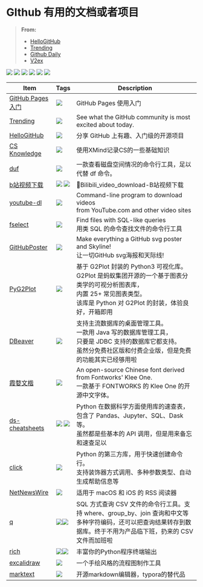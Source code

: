 # GIthub 有用的文档或者项目

> **From:**
> 
> - [HelloGitHub](https://github.com/521xueweihan/HelloGitHub)
> - [Trending](https://github.com/trending/python?since=daily)
> - [Github Daily](https://weibo.com/GitHubDaily?refer_flag=1005055013_)
> - [V2ex](https://www.v2ex.com/)

![](https://img.shields.io/badge/-python-blue.svg?style=flat-square) ![](https://img.shields.io/badge/-knowledge-orange.svg?style=flat-square) ![](https://img.shields.io/badge/-magazine-ff69b4.svg?style=flat-square) ![](https://img.shields.io/badge/-tool-2FA44F.svg?style=flat-square) ![](https://img.shields.io/badge/-resource-3AB7D0.svg?style=flat-square) ![](https://img.shields.io/badge/-app-AB6868.svg?style=flat-square)

| Item                                                                                             | Tags                                                                                                                                           | Description                                                                                                                   |
| ------------------------------------------------------------------------------------------------ | ---------------------------------------------------------------------------------------------------------------------------------------------- | ----------------------------------------------------------------------------------------------------------------------------- |
| [GitHub Pages 入门](https://www.zybuluo.com/xinx1n/note/675519)                                    | ![](https://img.shields.io/badge/-knowledge-orange.svg?style=flat-square)                                                                      | GitHub Pages 使用入门                                                                                                             |
| [Trending](https://github.com/trending/python?since=daily)                                       | ![](https://img.shields.io/badge/-knowledge-orange.svg?style=flat-square)                                                                      | See what the GitHub community is most excited about today.                                                                    |
| [HelloGitHub](https://github.com/521xueweihan/HelloGitHub)                                       | ![](https://img.shields.io/badge/-magazine-ff69b4.svg?style=flat-square)                                                                       | 分享 GitHub 上有趣、入门级的开源项目                                                                                                        |
| [CS Knowledge](https://github.com/SmartKeyerror/ZeroMind#Python)                                 | ![](https://img.shields.io/badge/-knowledge-orange.svg?style=flat-square)                                                                      | 使用XMind记录CS的一些基础知识                                                                                                            |
| [duf](https://hellogithub.com/periodical/statistics/click/?target=https://github.com/muesli/duf) | ![](https://img.shields.io/badge/-tool-2FA44F.svg?style=flat-square)                                                                           | 一款查看磁盘空间情况的命令行工具，足以代替 df 命令。                                                                                                  |
| [b站视频下载](https://github.com/Henryhaohao/Bilibili_video_download)                                 | ![](https://img.shields.io/badge/-tool-2FA44F.svg?style=flat-square) ![](https://img.shields.io/badge/-python-blue.svg?style=flat-square)      | 🌈Bilibili_video_download-B站视频下载                                                                                              |
| [youtube-dl](https://github.com/ytdl-org/youtube-dl)                                             | ![](https://img.shields.io/badge/-tool-2FA44F.svg?style=flat-square)                                                                           | Command-line program to download videos <br />from YouTube.com and other video sites                                          |
| [fselect](https://github.com/jhspetersson/fselect)                                               | ![](https://img.shields.io/badge/-app-AB6868.svg?style=flat-square)                                                                            | Find files with SQL-like queries<br />用类 SQL 的命令查找文件的命令行工具                                                                    |
| [GitHubPoster](https://github.com/yihong0618/GitHubPoster)                                       | ![](https://img.shields.io/badge/-python-blue.svg?style=flat-square)                                                                           | Make everything a GitHub svg poster and Skyline!<br />让一切GitHub svg海报和天际线!                                                    |
| [PyG2Plot](https://github.com/hustcc/PyG2Plot)                                                   | ![](https://img.shields.io/badge/-python-blue.svg?style=flat-square)                                                                           | 基于 G2Plot 封装的 Python3 可视化库。<br />G2Plot 是蚂蚁集团开源的一个基于图表分类学的可视分析图表库，<br />内置 25+ 常见图表类型。<br />该库是 Python 对 G2Plot 的封装，体验良好，开箱即用 |
| [DBeaver](https://github.com/dbeaver/dbeaver)                                                    | ![](https://img.shields.io/badge/-app-AB6868.svg?style=flat-square)                                                                            | 支持主流数据库的桌面管理工具。<br />一款用 Java 写的数据库管理工具，<br />只要是 JDBC 支持的数据库它都支持。<br />虽然分免费社区版和付费企业版，但是免费的功能其实已经够用啦                         |
| [霞婺文楷](https://github.com/lxgw/LxgwWenKai)                                                       | ![](https://img.shields.io/badge/-resource-3AB7D0.svg?style=flat-square)                                                                       | An open-source Chinese font derived from Fontworks' Klee One.<br />一款基于 FONTWORKS 的 Klee One 的开源中文字体。                         |
| [ds-cheatsheets](https://github.com/FavioVazquez/ds-cheatsheets)                                 | ![](https://img.shields.io/badge/-knowledge-orange.svg?style=flat-square) ![](https://img.shields.io/badge/-python-blue.svg?style=flat-square) | Python 在数据科学方面使用库的速查表，<br />包含了 Pandas、Jupyter、SQL、Dask 等。<br />虽然都是些基本的 API 调用，但是用来备忘和速查足以                                   |
| [click](https://github.com/pallets/click)                                                        | ![](https://img.shields.io/badge/-python-blue.svg?style=flat-square)                                                                           | Python 的第三方库，用于快速创建命令行。<br />支持装饰器方式调用、多种参数类型、自动生成帮助信息等                                                                       |
| [NetNewsWire](https://github.com/Ranchero-Software/NetNewsWire)                                  | ![](https://img.shields.io/badge/-app-AB6868.svg?style=flat-square)                                                                            | 适用于 macOS 和 iOS 的 RSS 阅读器                                                                                                     |
| [q](https://github.com/harelba/q)                                                                | ![](https://img.shields.io/badge/-python-blue.svg?style=flat-square)![](https://img.shields.io/badge/-tool-2FA44F.svg?style=flat-square)       | SQL 方式查询 CSV 文件的命令行工具。支持 where、group_by、join 查询和中文等多种字符编码，还可以把查询结果转存到数据库。终于不用为产品临下班，扔来的 CSV 文件而加班啦                            |
| [rich](https://github.com/willmcgugan/rich)                                                      | ![](https://img.shields.io/badge/-python-blue.svg?style=flat-square)![](https://img.shields.io/badge/-tool-2FA44F.svg?style=flat-square)       | 丰富你的Python程序终端输出                                                                                                              |
| [excalidraw](https://excalidraw.com/)                                                            | ![](https://img.shields.io/badge/-tool-2FA44F.svg?style=flat-square)                                                                           | 一个手绘风格的流程图制作工具                                                                                                                |
| [marktext](https://marktext.app)                                                                 | ![](https://img.shields.io/badge/-app-AB6868.svg?style=flat-square)                                                                            | 开源markdown编辑器，typora的替代品                                                                                                      |
